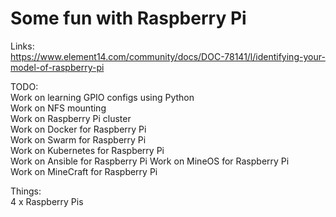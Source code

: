 # Some fun with Raspberry Pi

Links:  
https://www.element14.com/community/docs/DOC-78141/l/identifying-your-model-of-raspberry-pi  


TODO:  
Work on learning GPIO configs using Python  
Work on NFS mounting  
Work on Raspberry Pi cluster  
Work on Docker for Raspberry Pi  
Work on Swarm for Raspberry Pi  
Work on Kubernetes for Raspberry Pi  
Work on Ansible for Raspberry Pi 
Work on MineOS for Raspberry Pi  
Work on MineCraft for Raspberry Pi   

Things:  
4 x Raspberry Pis  

